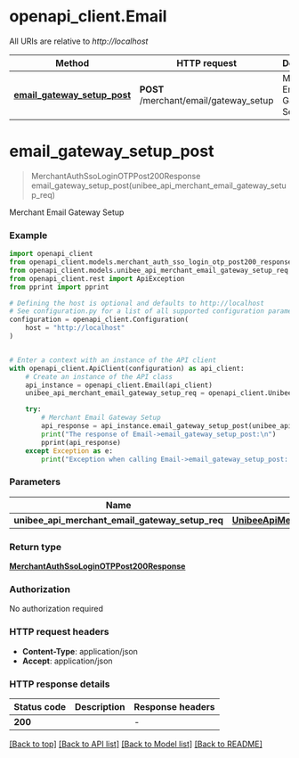 # openapi_client.Email

All URIs are relative to *http://localhost*

Method | HTTP request | Description
------------- | ------------- | -------------
[**email_gateway_setup_post**](Email.md#email_gateway_setup_post) | **POST** /merchant/email/gateway_setup | Merchant Email Gateway Setup


# **email_gateway_setup_post**
> MerchantAuthSsoLoginOTPPost200Response email_gateway_setup_post(unibee_api_merchant_email_gateway_setup_req)

Merchant Email Gateway Setup

### Example


```python
import openapi_client
from openapi_client.models.merchant_auth_sso_login_otp_post200_response import MerchantAuthSsoLoginOTPPost200Response
from openapi_client.models.unibee_api_merchant_email_gateway_setup_req import UnibeeApiMerchantEmailGatewaySetupReq
from openapi_client.rest import ApiException
from pprint import pprint

# Defining the host is optional and defaults to http://localhost
# See configuration.py for a list of all supported configuration parameters.
configuration = openapi_client.Configuration(
    host = "http://localhost"
)


# Enter a context with an instance of the API client
with openapi_client.ApiClient(configuration) as api_client:
    # Create an instance of the API class
    api_instance = openapi_client.Email(api_client)
    unibee_api_merchant_email_gateway_setup_req = openapi_client.UnibeeApiMerchantEmailGatewaySetupReq() # UnibeeApiMerchantEmailGatewaySetupReq | 

    try:
        # Merchant Email Gateway Setup
        api_response = api_instance.email_gateway_setup_post(unibee_api_merchant_email_gateway_setup_req)
        print("The response of Email->email_gateway_setup_post:\n")
        pprint(api_response)
    except Exception as e:
        print("Exception when calling Email->email_gateway_setup_post: %s\n" % e)
```



### Parameters


Name | Type | Description  | Notes
------------- | ------------- | ------------- | -------------
 **unibee_api_merchant_email_gateway_setup_req** | [**UnibeeApiMerchantEmailGatewaySetupReq**](UnibeeApiMerchantEmailGatewaySetupReq.md)|  | 

### Return type

[**MerchantAuthSsoLoginOTPPost200Response**](MerchantAuthSsoLoginOTPPost200Response.md)

### Authorization

No authorization required

### HTTP request headers

 - **Content-Type**: application/json
 - **Accept**: application/json

### HTTP response details

| Status code | Description | Response headers |
|-------------|-------------|------------------|
**200** |  |  -  |

[[Back to top]](#) [[Back to API list]](../README.md#documentation-for-api-endpoints) [[Back to Model list]](../README.md#documentation-for-models) [[Back to README]](../README.md)

